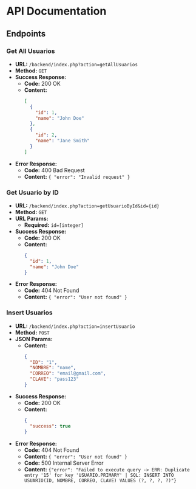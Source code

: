 # API Documentation

## Endpoints

### Get All Usuarios

- **URL:** `/backend/index.php?action=getAllUsuarios`
- **Method:** `GET`
- **Success Response:**
  - **Code:** 200 OK
  - **Content:**
    ```json
    [
      {
        "id": 1,
        "name": "John Doe"
      },
      {
        "id": 2,
        "name": "Jane Smith"
      }
    ]
    ```
- **Error Response:**
  - **Code:** 400 Bad Request
  - **Content:** `{ "error": "Invalid request" }`

### Get Usuario by ID

- **URL:** `/backend/index.php?action=getUsuarioById&id={id}`
- **Method:** `GET`
- **URL Params:**
  - **Required:** `id=[integer]`
- **Success Response:**
  - **Code:** 200 OK
  - **Content:**
    ```json
    {
      "id": 1,
      "name": "John Doe"
    }
    ```
- **Error Response:**
  - **Code:** 404 Not Found
  - **Content:** `{ "error": "User not found" }`


### Insert Usuarios

- **URL:** `/backend/index.php?action=insertUsuario`
- **Method:** `POST`
- **JSON Params:**
  - **Content:**
    ```json
    {
      "ID": "1",
      "NOMBRE": "name",
      "CORREO": "email@gmail.com",
      "CLAVE": "pass123"
    }
    ```
- **Success Response:**
  - **Code:** 200 OK
  - **Content:**
    ```json
    {
      "success": true
    }
    ```
- **Error Response:**
  - **Code:** 404 Not Found
  - **Content:** `{ "error": "User not found" }`
  - **Code:** 500 Internal Server Error
  - **Content:** `{"error": "Failed to execute query -> ERR: Duplicate entry '15' for key 'USUARIO.PRIMARY' | SQL: INSERT INTO USUARIO(ID, NOMBRE, CORREO, CLAVE) VALUES (?, ?, ?, ?)"}`
